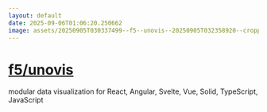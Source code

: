 ```yaml
---
layout: default
date: 2025-09-06T01:06:20.250662
image: assets/20250905T030337499--f5--unovis--20250905T032358920--cropped.png
---
```


# [f5/unovis](https://github.com/f5/unovis)

modular data visualization for React, Angular, Svelte, Vue, Solid, TypeScript, JavaScript
